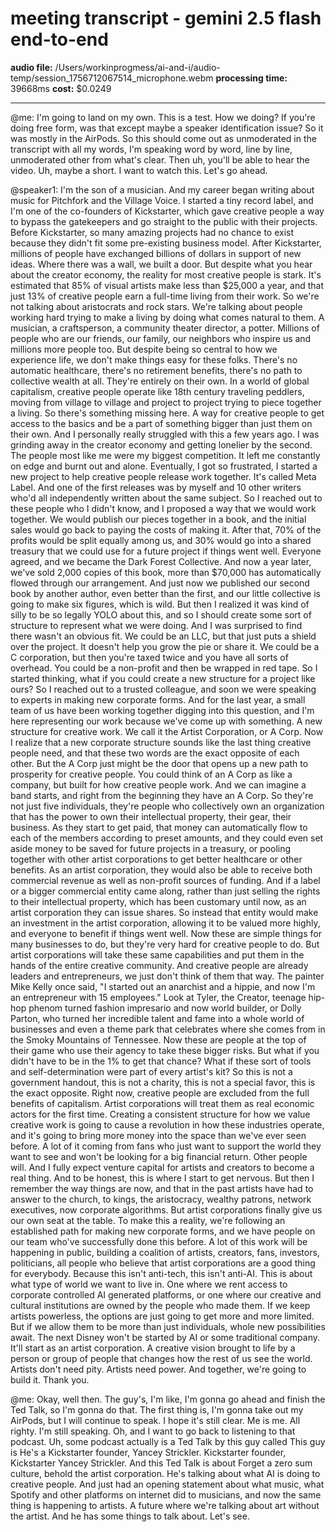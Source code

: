 # meeting transcript - gemini 2.5 flash end-to-end

**audio file:** /Users/workinprogmess/ai-and-i/audio-temp/session_1756712067514_microphone.webm
**processing time:** 39668ms
**cost:** $0.0249

---

@me: I'm going to land on my own. This is a test. How we doing? If you're doing free form, was that except maybe a speaker identification issue? So it was mostly in the AirPods. So this should come out as unmoderated in the transcript with all my words, I'm speaking word by word, line by line, unmoderated other from what's clear. Then uh, you'll be able to hear the video. Uh, maybe a short. I want to watch this. Let's go ahead. 

@speaker1: I'm the son of a musician. And my career began writing about music for Pitchfork and the Village Voice. I started a tiny record label, and I'm one of the co-founders of Kickstarter, which gave creative people a way to bypass the gatekeepers and go straight to the public with their projects. Before Kickstarter, so many amazing projects had no chance to exist because they didn't fit some pre-existing business model. After Kickstarter, millions of people have exchanged billions of dollars in support of new ideas. Where there was a wall, we built a door. But despite what you hear about the creator economy, the reality for most creative people is stark. It's estimated that 85% of visual artists make less than $25,000 a year, and that just 13% of creative people earn a full-time living from their work. So we're not talking about aristocrats and rock stars. We're talking about people working hard trying to make a living by doing what comes natural to them. A musician, a craftsperson, a community theater director, a potter. Millions of people who are our friends, our family, our neighbors who inspire us and millions more people too. But despite being so central to how we experience life, we don't make things easy for these folks. There's no automatic healthcare, there's no retirement benefits, there's no path to collective wealth at all. They're entirely on their own. In a world of global capitalism, creative people operate like 18th century traveling peddlers, moving from village to village and project to project trying to piece together a living. So there's something missing here. A way for creative people to get access to the basics and be a part of something bigger than just them on their own. And I personally really struggled with this a few years ago. I was grinding away in the creator economy and getting lonelier by the second. The people most like me were my biggest competition. It left me constantly on edge and burnt out and alone. Eventually, I got so frustrated, I started a new project to help creative people release work together. It's called Meta Label. And one of the first releases was by myself and 10 other writers who'd all independently written about the same subject. So I reached out to these people who I didn't know, and I proposed a way that we would work together. We would publish our pieces together in a book, and the initial sales would go back to paying the costs of making it. After that, 70% of the profits would be split equally among us, and 30% would go into a shared treasury that we could use for a future project if things went well. Everyone agreed, and we became the Dark Forest Collective. And now a year later, we've sold 2,000 copies of this book, more than $70,000 has automatically flowed through our arrangement. And just now we published our second book by another author, even better than the first, and our little collective is going to make six figures, which is wild. But then I realized it was kind of silly to be so legally YOLO about this, and so I should create some sort of structure to represent what we were doing. And I was surprised to find there wasn't an obvious fit. We could be an LLC, but that just puts a shield over the project. It doesn't help you grow the pie or share it. We could be a C corporation, but then you're taxed twice and you have all sorts of overhead. You could be a non-profit and then be wrapped in red tape. So I started thinking, what if you could create a new structure for a project like ours? So I reached out to a trusted colleague, and soon we were speaking to experts in making new corporate forms. And for the last year, a small team of us have been working together digging into this question, and I'm here representing our work because we've come up with something. A new structure for creative work. We call it the Artist Corporation, or A Corp. Now I realize that a new corporate structure sounds like the last thing creative people need, and that these two words are the exact opposite of each other. But the A Corp just might be the door that opens up a new path to prosperity for creative people. You could think of an A Corp as like a company, but built for how creative people work. And we can imagine a band starts, and right from the beginning they have an A Corp. So they're not just five individuals, they're people who collectively own an organization that has the power to own their intellectual property, their gear, their business. As they start to get paid, that money can automatically flow to each of the members according to preset amounts, and they could even set aside money to be saved for future projects in a treasury, or pooling together with other artist corporations to get better healthcare or other benefits. As an artist corporation, they would also be able to receive both commercial revenue as well as non-profit sources of funding. And if a label or a bigger commercial entity came along, rather than just selling the rights to their intellectual property, which has been customary until now, as an artist corporation they can issue shares. So instead that entity would make an investment in the artist corporation, allowing it to be valued more highly, and everyone to benefit if things went well. Now these are simple things for many businesses to do, but they're very hard for creative people to do. But artist corporations will take these same capabilities and put them in the hands of the entire creative community. And creative people are already leaders and entrepreneurs, we just don't think of them that way. The painter Mike Kelly once said, "I started out an anarchist and a hippie, and now I'm an entrepreneur with 15 employees." Look at Tyler, the Creator, teenage hip-hop phenom turned fashion impresario and now world builder, or Dolly Parton, who turned her incredible talent and fame into a whole world of businesses and even a theme park that celebrates where she comes from in the Smoky Mountains of Tennessee. Now these are people at the top of their game who use their agency to take these bigger risks. But what if you didn't have to be in the 1% to get that chance? What if these sort of tools and self-determination were part of every artist's kit? So this is not a government handout, this is not a charity, this is not a special favor, this is the exact opposite. Right now, creative people are excluded from the full benefits of capitalism. Artist corporations will treat them as real economic actors for the first time. Creating a consistent structure for how we value creative work is going to cause a revolution in how these industries operate, and it's going to bring more money into the space than we've ever seen before. A lot of it coming from fans who just want to support the world they want to see and won't be looking for a big financial return. Other people will. And I fully expect venture capital for artists and creators to become a real thing. And to be honest, this is where I start to get nervous. But then I remember the way things are now, and that in the past artists have had to answer to the church, to kings, the aristocracy, wealthy patrons, network executives, now corporate algorithms. But artist corporations finally give us our own seat at the table. To make this a reality, we're following an established path for making new corporate forms, and we have people on our team who've successfully done this before. A lot of this work will be happening in public, building a coalition of artists, creators, fans, investors, politicians, all people who believe that artist corporations are a good thing for everybody. Because this isn't anti-tech, this isn't anti-AI. This is about what type of world we want to live in. One where we rent access to corporate controlled AI generated platforms, or one where our creative and cultural institutions are owned by the people who made them. If we keep artists powerless, the options are just going to get more and more limited. But if we allow them to be more than just individuals, whole new possibilities await. The next Disney won't be started by AI or some traditional company. It'll start as an artist corporation. A creative vision brought to life by a person or group of people that changes how the rest of us see the world. Artists don't need pity. Artists need power. And together, we're going to build it. Thank you.

@me: Okay, well then. The guy's, I'm like, I'm gonna go ahead and finish the Ted Talk, so I'm gonna do that. The first thing is, I'm gonna take out my AirPods, but I will continue to speak. I hope it's still clear. Me is me. All righty. I'm still speaking. Oh, and I want to go back to listening to that podcast. Uh, some podcast actually is a Ted Talk by this guy called This guy is He's a Kickstarter founder, Yancey Strickler. Kickstarter founder, Kickstarter Yancey Strickler. And this Ted Talk is about Forget a zero sum culture, behold the artist corporation. He's talking about what AI is doing to creative people. And just had an opening statement about what music, what Spotify and other platforms on internet did to musicians, and now the same thing is happening to artists. A future where we're talking about art without the artist. And he has some things to talk about. Let's see. 
